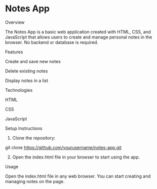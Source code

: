 # Notes App
 
Overview

The Notes App is a basic web application created with HTML, CSS, and JavaScript that allows users to create and manage personal notes in the browser. No backend or database is required.

Features

Create and save new notes

Delete existing notes

Display notes in a list

Technologies

HTML

CSS

JavaScript

Setup Instructions

1. Clone the repository:

git clone https://github.com/yourusername/notes-app.git

2. Open the index.html file in your browser to start using the app.

Usage

Open the index.html file in any web browser. You can start creating and managing notes on the page.
